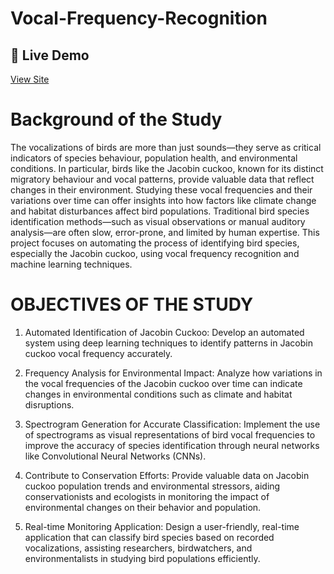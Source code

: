 # Vocal-Frequency-Recognition

## 🚀 Live Demo  
[View Site](https://roshita05.github.io/Vocal-Frequency-Recognition/)


# Background of the Study
The vocalizations of birds are more than just sounds—they serve as critical indicators of species behaviour, population health, and environmental conditions. In particular, birds like the Jacobin cuckoo, known for its distinct migratory behaviour and vocal patterns, provide valuable data that reflect changes in their environment. Studying these vocal frequencies and their variations over time can offer insights into how factors like climate change and habitat disturbances affect bird populations. Traditional bird species identification methods—such as visual observations or manual auditory analysis—are often slow, error-prone, and limited by human expertise. This project focuses on automating the process of identifying bird species, especially the Jacobin cuckoo, using vocal frequency recognition and machine learning techniques.

# OBJECTIVES OF THE STUDY
1. Automated Identification of Jacobin Cuckoo: Develop an automated system using deep learning techniques to identify patterns in Jacobin cuckoo  vocal frequency accurately.
 
2. Frequency Analysis for Environmental Impact: Analyze how variations in the vocal frequencies of the Jacobin cuckoo over time can indicate changes in environmental conditions such as climate and habitat disruptions.

3. Spectrogram Generation for Accurate Classification: Implement the use of spectrograms as visual representations of bird vocal frequencies to improve the accuracy of species identification through neural networks like Convolutional Neural Networks (CNNs).

4. Contribute to Conservation Efforts: Provide valuable data on Jacobin cuckoo population trends and environmental stressors, aiding conservationists and ecologists in monitoring the impact of environmental changes on their behavior and population.

5. Real-time Monitoring Application: Design a user-friendly, real-time application that can classify bird species based on recorded vocalizations, assisting researchers, birdwatchers, and environmentalists in studying bird populations efficiently.
